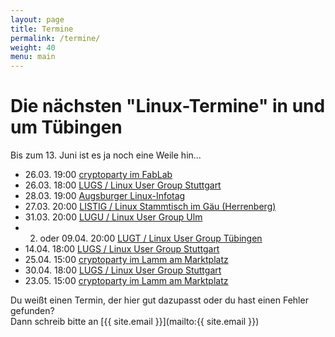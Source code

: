 ```yaml
---
layout: page
title: Termine
permalink: /termine/
weight: 40
menu: main
---
```


# Die nächsten "Linux-Termine" in und um Tübingen

Bis zum 13. Juni ist es ja noch eine Weile hin...

* 26.03. 19:00 <a href="https://www.fablab-neckar-alb.org/?tribe_events=cryptoparty-2" target="_blank">cryptoparty im FabLab</a>
* 26.03. 18:00 <a href="http://lug-s.org" target="_blank">LUGS / Linux User Group Stuttgart</a>
* 28.03. 19:00 <a href="http://www.luga.de/Aktionen/LIT-2015/" target="_blank">Augsburger Linux-Infotag</a>
* 27.03. 20:00 <a href="http://www.listig.org" target="_blank">LISTIG / Linux Stammtisch im Gäu (Herrenberg)</a>
* 31.03. 20:00 <a href="http://www.lugulm.de" target="_blank">LUGU / Linux User Group Ulm</a>
* 02. oder 09.04. 20:00 <a href="http://tuebingen.linux.de" target="_blank">LUGT / Linux User Group Tübingen</a>
* 14.04. 18:00 <a href="http://lug-s.org" target="_blank">LUGS / Linux User Group Stuttgart</a>
* 25.04. 15:00 <a href="https://www.cryptoparty-tuebingen.de" target="_blank">cryptoparty im Lamm am Marktplatz</a>
* 30.04. 18:00 <a href="http://lug-s.org" target="_blank">LUGS / Linux User Group Stuttgart</a>
* 23.05. 15:00 <a href="https://www.cryptoparty-tuebingen.de" target="_blank">cryptoparty im Lamm am Marktplatz</a>

Du weißt einen Termin, der hier gut dazupasst oder du hast einen Fehler gefunden?<br />
Dann schreib bitte an [{{ site.email }}](mailto:{{ site.email }})
